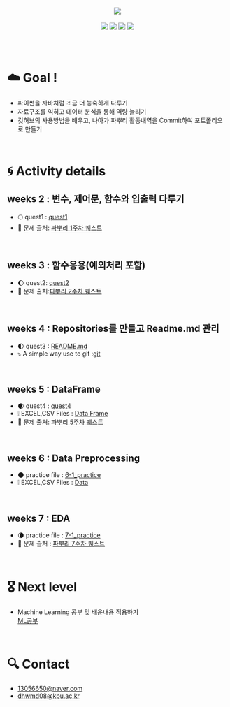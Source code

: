 <h1 align="center">
<img src ="https://user-images.githubusercontent.com/81912557/132134164-882e047f-2168-4b2d-b041-3e0dea06662e.PNG">
</h1>
<p align="center">
  <img src = "https://img.shields.io/badge/Repositories-5-skyblue">
  <img src = "https://img.shields.io/badge/issues-0-9cf">
  <img src = "https://img.shields.io/badge/fork-1-skygreen">
  <img src = "https://img.shields.io/badge/pull requests-1-green"> <br/><br/>
  </p>
<br>

# ☁️ Goal !
- 파이썬을 자바처럼 조금 더 능숙하게 다루기
- 자료구조를 익히고 데이터 분석을 통해 역량 늘리기
- 깃허브의 사용방법을 배우고, 나아가 파뿌리 활동내역을 Commit하여 포트폴리오로 만들기 
<br>


# 🌀 Activity details
## weeks 2 : 변수, 제어문, 함수와 입출력 다루기
- 🌕 quest1 : [quest1](https://github.com/SEUNGYEOPOH/git_test_2/blob/master/quest1.ipynb)
- 🤚 문제 출처: [파뿌리 1주차 퀘스트](https://github.com/koptimizer/Python_Breakers/blob/master/season3/quest/2%EC%A3%BC%EC%B0%A8%ED%80%98%EC%8A%A4%ED%8A%B8.md)

<Br>
  
## weeks 3 : 함수응용(예외처리 포함)
- :waxing_gibbous_moon: quest2: [quest2](https://github.com/SEUNGYEOPOH/Python_breakers_RP/blob/main/quest2.ipynb)
- 🤚 문제 출처:[파뿌리 2주차 퀘스트](https://github.com/koptimizer/Python_Breakers/blob/master/season3/quest/3%EC%A3%BC%EC%B0%A8%ED%80%98%EC%8A%A4%ED%8A%B8.md)
  
<br>
  
## weeks 4 : Repositories를 만들고 Readme.md 관리
  
- 🌓 quest3 : [README.md](https://github.com/SEUNGYEOPOH/git_test_2/blob/master/README.md)
- ⤵️ A simple way use to git :[git](https://github.com/SEUNGYEOPOH/Python_breakers_RP/blob/main/A%20simple%20way%20to%20use%20git.md)  
<br>
  
## weeks 5 : DataFrame
- 🌒 quest4 : [quest4](https://github.com/SEUNGYEOPOH/Python_breakers_RP/blob/main/quest3.ipynb)
- ❕ EXCEL,CSV Files : [Data Frame](https://github.com/SEUNGYEOPOH/Python_breakers_RP/tree/main/dataframe)
- 🤚 문제 출처: [파뿌리 5주차 퀘스트](https://github.com/koptimizer/Python_Breakers/blob/master/season3/quest/5%EC%A3%BC%EC%B0%A8%ED%80%98%EC%8A%A4%ED%8A%B8.md)
<br>
  
## weeks 6 : Data Preprocessing
- 🌑 practice file : [6-1_practice](https://github.com/SEUNGYEOPOH/Python_breakers_RP/blob/main/6-1_practice.ipynb)
- ❕ EXCEL,CSV Files : [Data](https://github.com/SEUNGYEOPOH/Python_breakers_RP/blob/main/dataframe/auto-mpg.csv)
<Br>

## weeks 7 : EDA
- 🌘 practice file : [7-1_practice](https://github.com/SEUNGYEOPOH/Python_breakers_RP/blob/main/7-1_practice.ipynb)
- 🤚 문제 출처 : [파뿌리 7주차 퀘스트](https://github.com/koptimizer/Python_Breakers/blob/master/season3/quest/7%EC%A3%BC%EC%B0%A8%ED%80%98%EC%8A%A4%ED%8A%B8.md)
<Br>
  

# 🎖️ Next level
- Machine Learning 공부 및 배운내용 적용하기<br>
 [ML공부](https://github.com/SEUNGYEOPOH/ML/blob/main/README.md)
<br>
  
  
# 🔍 Contact
- 13056650@naver.com
- dhwmd08@kpu.ac.kr


